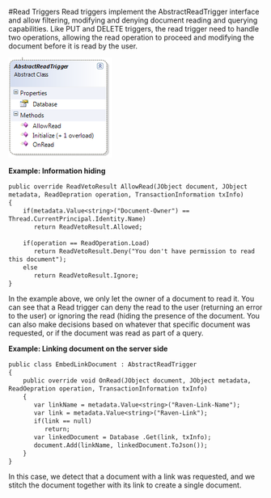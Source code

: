 #Read Triggers
Read triggers implement the AbstractReadTrigger interface and allow filtering, modifying and denying document reading and querying capabilities.
Like PUT and DELETE triggers, the read trigger need to handle two operations, allowing the read operation to proceed and modifying the document before it is read by the user.

![Figure 1: Triggers - Read](images\triggers_read_docs.png)

**Example: Information hiding**

    public override ReadVetoResult AllowRead(JObject document, JObject metadata, ReadOepration operation, TransactionInformation txInfo)
    {
        if(metadata.Value<string>("Document-Owner") == Thread.CurrentPrincipal.Identity.Name)
           return ReadVetoResult.Allowed;
        
        if(operation == ReadOperation.Load)
           return ReadVetoResult.Deny("You don't have permission to read this document");
        else
           return ReadVetoResult.Ignore;
    }

In the example above, we only let the owner of a document to read it. You can see that a Read trigger can deny the read to the user (returning an error to the user) or ignoring the read (hiding the presence of the document. You can also make decisions based on whatever that specific document was requested, or if the document was read as part of a query.

**Example: Linking document on the server side**

    public class EmbedLinkDocument : AbstractReadTrigger
    {    
        public override void OnRead(JObject document, JObject metadata, ReadOepration operation, TransactionInformation txInfo)
        {
           var linkName = metadata.Value<string>("Raven-Link-Name");
           var link = metadata.Value<string>("Raven-Link");
           if(link == null)
              return;
           var linkedDocument = Database .Get(link, txInfo);
           document.Add(linkName, linkedDocument.ToJson());
        }
    }   

In this case, we detect that a document with a link was requested, and we stitch the document together with its link to create a single document.